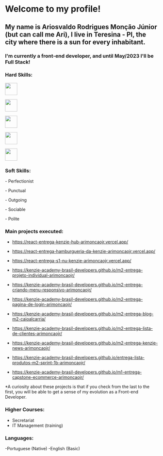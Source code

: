 <h1> Welcome to my profile! </h1>

<h2> My name is Ariosvaldo Rodrigues Monção Júnior (but can call me Ari), I live in Teresina - PI, the city where there is a sun for every inhabitant. </h2>

<h3> I'm currently a front-end developer, and until May/2023 I'll be Full Stack! </h3>



<div>

<h3>Hard Skills:</h3>
 
<p><img width="40" height="40" src="https://cdn.jsdelivr.net/gh/devicons/devicon/icons/html5/html5-original-wordmark.svg" /></p>         

<p><img width="40" height="40" src="https://cdn.jsdelivr.net/gh/devicons/devicon/icons/css3/css3-original-wordmark.svg" /></p>
          
<p><img width="40" height="40" src="https://cdn.jsdelivr.net/gh/devicons/devicon/icons/javascript/javascript-plain.svg" /></p>

<p><img width="40" height="40" src="https://cdn.jsdelivr.net/gh/devicons/devicon/icons/react/react-original-wordmark.svg" /></p>

<p><img width="40" height="40" src="https://cdn.jsdelivr.net/gh/devicons/devicon/icons/git/git-plain-wordmark.svg" /></p>

</div>

<div>

<h3>Soft Skills:</h3>

 <p>- Perfectionist</p>
 <p>- Punctual </p>
 <p>- Outgoing </p>
 <p>- Sociable</p>
 <p>- Polite</p>

</div>

### Main projects executed:

- https://react-entrega-kenzie-hub-arimoncaojr.vercel.app/

- https://react-entrega-hamburgueria-da-kenzie-arimoncaojr.vercel.app/

- https://react-entrega-s1-nu-kenzie-arimoncaojr.vercel.app/

- https://kenzie-academy-brasil-developers.github.io/m2-entrega-projeto-individual-arimoncaojr/

- https://kenzie-academy-brasil-developers.github.io/m2-entrega-criando-menu-responsivo-arimoncaojr/

- https://kenzie-academy-brasil-developers.github.io/m2-entrega-pagina-de-login-arimoncaojr/

- https://kenzie-academy-brasil-developers.github.io/m2-entrega-blog-m2-caioalcarria/

- https://kenzie-academy-brasil-developers.github.io/m2-entrega-lista-de-clientes-arimoncaojr/

- https://kenzie-academy-brasil-developers.github.io/m2-entrega-kenzie-news-arimoncaojr/

- https://kenzie-academy-brasil-developers.github.io/entrega-lista-produtos-m2-sprint-1b-arimoncaojr/

- https://kenzie-academy-brasil-developers.github.io/m1-entrega-capstone-ecommerce-arimoncaojr/

*A curiosity about these projects is that if you check from the last to the first, you will be able to get a sense of my evolution as a Front-end Developer.

### Higher Courses:
- Secretariat
- IT Management (training)

### Languages:
-Portuguese (Native)
-English (Basic)
